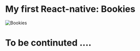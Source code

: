 # My first React-native: Bookies 
![Bookies](https://user-images.githubusercontent.com/73385243/122120526-330bd700-ce33-11eb-981b-643837ac2d47.png)

# To be continuted .... 
